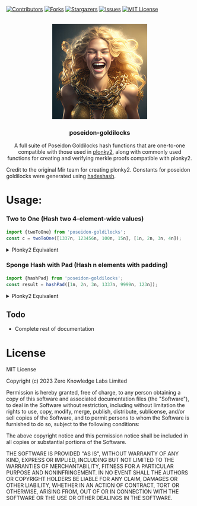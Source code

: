 <!-- Improved compatibility of back to top link: See: https://github.com/OpenAssetStandards/poseidon-goldilocks/pull/73 -->
<a name="readme-top"></a>
[![Contributors][contributors-shield]][contributors-url]
[![Forks][forks-shield]][forks-url]
[![Stargazers][stars-shield]][stars-url]
[![Issues][issues-shield]][issues-url]
[![MIT License][license-shield]][license-url]




<!-- PROJECT LOGO -->
<br />
<div align="center">
  <a href="https://github.com/OpenAssetStandards/poseidon-goldilocks">
  <img width="256" height="256" src="docs/images/goldilocks.jpg?raw=true">
  </a>

  <h3 align="center">poseidon-goldilocks</h3>

  <p align="center">
A full suite of Poseidon Goldilocks hash functions that are one-to-one compatible with those used in <a href="https://github.com/mir-protocol/plonky2">plonky2</a>, along with commonly used functions for creating and verifying merkle proofs compatible with plonky2.
  </p>
</div>

Credit to the original Mir team for creating plonky2. 
Constants for poseidon goldilocks were generated using [hadeshash](https://extgit.iaik.tugraz.at/krypto/hadeshash).


# Usage:
### Two to One (Hash two 4-element-wide values)
```javascript
import {twoToOne} from 'poseidon-goldilocks';
const c = twoToOne([1337n, 123456n, 100n, 15n], [1n, 2n, 3n, 4n]);
```
<details><summary>Plonky2 Equivalent</summary>

<p>



```rust
type F = GoldilocksField;
let a = HashOut { elements: [
  F::from_noncanonical_u64(1337),
  F::from_noncanonical_u64(123456),
  F::from_noncanonical_u64(100),
  F::from_noncanonical_u64(15),
] };
let b = HashOut { elements: [
  F::from_noncanonical_u64(1),
  F::from_noncanonical_u64(2),
  F::from_noncanonical_u64(3),
  F::from_noncanonical_u64(4),
] };
let c = PoseidonHash::two_to_one(a, b);
```

</p>

</details>

### Sponge Hash with Pad (Hash n elements with padding)
```javascript
import {hashPad} from 'poseidon-goldilocks';
const result = hashPad([1n, 2n, 3n, 1337n, 9999n, 123n]);
```
<details><summary>Plonky2 Equivalent</summary>

<p>



```rust
type F = GoldilocksField;
let result = PoseidonHash::hash_pad(&[
  F::from_noncanonical_u64(1),
  F::from_noncanonical_u64(2),
  F::from_noncanonical_u64(3),
  F::from_noncanonical_u64(1337),
  F::from_noncanonical_u64(9999),
  F::from_noncanonical_u64(123),
]);
```

</p>

</details>


## Todo
* Complete rest of documentation

# License
MIT License

Copyright (c) 2023 Zero Knowledge Labs Limited

Permission is hereby granted, free of charge, to any person obtaining a copy
of this software and associated documentation files (the "Software"), to deal
in the Software without restriction, including without limitation the rights
to use, copy, modify, merge, publish, distribute, sublicense, and/or sell
copies of the Software, and to permit persons to whom the Software is
furnished to do so, subject to the following conditions:

The above copyright notice and this permission notice shall be included in all
copies or substantial portions of the Software.

THE SOFTWARE IS PROVIDED "AS IS", WITHOUT WARRANTY OF ANY KIND, EXPRESS OR
IMPLIED, INCLUDING BUT NOT LIMITED TO THE WARRANTIES OF MERCHANTABILITY,
FITNESS FOR A PARTICULAR PURPOSE AND NONINFRINGEMENT. IN NO EVENT SHALL THE
AUTHORS OR COPYRIGHT HOLDERS BE LIABLE FOR ANY CLAIM, DAMAGES OR OTHER
LIABILITY, WHETHER IN AN ACTION OF CONTRACT, TORT OR OTHERWISE, ARISING FROM,
OUT OF OR IN CONNECTION WITH THE SOFTWARE OR THE USE OR OTHER DEALINGS IN THE
SOFTWARE.



<!-- MARKDOWN LINKS & IMAGES -->
<!-- https://www.markdownguide.org/basic-syntax/#reference-style-links -->
[contributors-shield]: https://img.shields.io/github/contributors/OpenAssetStandards/poseidon-goldilocks.svg?style=for-the-badge
[contributors-url]: https://github.com/OpenAssetStandards/poseidon-goldilocks/graphs/contributors
[forks-shield]: https://img.shields.io/github/forks/OpenAssetStandards/poseidon-goldilocks.svg?style=for-the-badge
[forks-url]: https://github.com/OpenAssetStandards/poseidon-goldilocks/network/members
[stars-shield]: https://img.shields.io/github/stars/OpenAssetStandards/poseidon-goldilocks.svg?style=for-the-badge
[stars-url]: https://github.com/OpenAssetStandards/poseidon-goldilocks/stargazers
[issues-shield]: https://img.shields.io/github/issues/OpenAssetStandards/poseidon-goldilocks.svg?style=for-the-badge
[issues-url]: https://github.com/OpenAssetStandards/poseidon-goldilocks/issues
[license-shield]: https://img.shields.io/github/license/OpenAssetStandards/poseidon-goldilocks.svg?style=for-the-badge
[license-url]: https://github.com/OpenAssetStandards/poseidon-goldilocks/blob/master/LICENSE